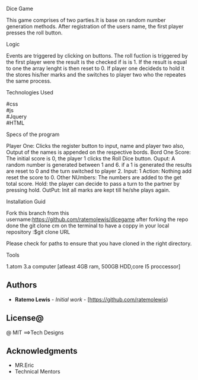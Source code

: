 
Dice Game

This game comprises of two parties.It is base on random number generation methods. After registration of the users name, the first player presses the roll button.

Logic

Events are triggered by clicking on buttons. The roll fuction is triggered by the first player were the result is the checked if is is 1. If the result is equal to one the array lenght is then reset to 0. If player one decideds to hold it the stores his/her marks and the switches to player two who the repeates the same process.

Technologies Used

#css<br>
#js<br>
#Jquery<br>
#HTML<br>

Specs of the program

Player One: Clicks the register button to input, name and player two also,
Output of the names is appended on the respective bords.
Bord One Score: The initial score is 0,
the player 1 clicks the Roll Dice button.
Ouput: A random number is generated between 1 and 6.
if a 1 is generated the results are reset to 0 and the turn switched to player 2.
Input: 1
Action: Nothing add reset the score to 0.
Other NUmbers: The numbers are added to the get total score.
Hold: the player can decide to pass a turn to the partner by pressing hold.
OutPut: Init all marks are kept till he/she plays again.

Installation Guid

Fork this branch from this username:https://github.com/ratemolewis/dicegame after forking the repo done the git clone cm on the terminal to have a coppy in your local repository :$git clone URL

Please check for paths to ensure that you have cloned in the right directory.

Tools

1.atom 3.a computer [atleast 4GB ram, 500GB HDD,core I5 proccessor]


## Authors

* **Ratemo Lewis** - *Initial work* - [https://github.com/ratemolewis)

## License@
@ MIT
==>Tech Designs
## Acknowledgments

* MR.Eric
* Technical Mentors
